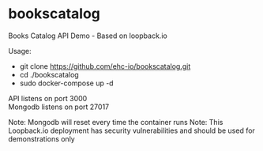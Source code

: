 # bookscatalog
Books Catalog API Demo - Based on loopback.io

Usage:

- git clone https://github.com/ehc-io/bookscatalog.git 
- cd ./bookscatalog
- sudo docker-compose up -d

API listens on port 3000  
Mongodb listens on port 27017  

Note: Mongodb will reset every time the container runs
Note: This Loopback.io deployment has security vulnerabilities and should be used for demonstrations only
